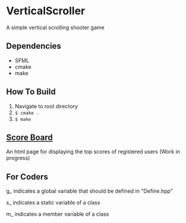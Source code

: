 # VerticalScroller

A simple vertical scrolling shooter game

## Dependencies
- SFML
- cmake
- make

## How To Build
1) Navigate to root directory
2) `$ cmake .`
3) `$ make`

## [Score Board](http://jacob-server.ddns.net/)

An html page for displaying the top scores of registered users
(Work in progress)

## For Coders

g_ indicates a global variable that should be defined in "Define.hpp"

s_ indicates a static variable of a class

m_ indicates a member variable of a class
